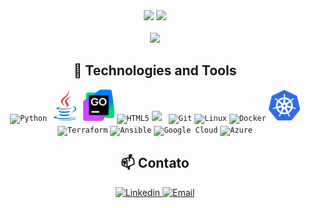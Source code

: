 <!-- Logo -->
<!--
<p align="center">
  <img src="/img/capa.webp" alt="Logo Agnaldo" width="800" />
</p>
-->



<!--
<h2 align="center">Olá, <𝚍𝚎𝚟𝚜/>!</h2>

<p align="center">
Sou Agnaldo Lima 👨‍💻, profissional de TI apaixonado por Linux, Open Source, automação e soluções em Cloud Computing.  
Tenho experiência com suporte técnico, administração de servidores, monitoramento, segurança e práticas DevOps/SRE.  
Atualmente, estou em transição para áreas de Cloud, DevSecOps e Engenharia de Plataforma.
</p>

---
-->


<div align="center">
  <!--<img height="180em" src="https://github-readme-stats.vercel.app/api?username=agslima&show_icons=true&theme=dracula" />
  <img height="180em" src="https://github-readme-stats.vercel.app/api/top-langs/?username=agslima&layout=compact&theme=dracula" />
  -->
  <img height="160em" src="https://github-readme-stats.vercel.app/api?username=agslima&show_icons=true&theme=great-gatsby">
  <img height="160em" src="https://github-readme-stats.vercel.app/api/top-langs/?username=agslima&layout=compact&theme=great-gatsby">
</div>

<br />

<div align="center">
  <img height="170em" src="https://github-readme-streak-stats.herokuapp.com?user=agslima&theme=great-gatsby" />
  <!--
  <img src="https://github-readme-streak-stats.herokuapp.com?user=agslima&theme=dracula" />
  -->
</div>


<h2 align="center">🧰 Technologies and Tools</h2>

<p align="center">
  <code><img height="50" src="https://cdn.jsdelivr.net/gh/devicons/devicon/icons/python/python-original.svg" title="Python"></code>
  <code><img height="50" src="https://github.com/devicons/devicon/blob/v2.17.0/icons/java/java-original.svg" title="Java"></code>
  <code><img height="50" src="https://github.com/devicons/devicon/blob/v2.17.0/icons/goland/goland-original.svg" title="Go"></code>
  <code><img height="50" src="https://cdn.jsdelivr.net/gh/devicons/devicon/icons/html5/html5-original.svg"   title="HTML5"></code>  
  <code><img height="50" src="https://upload.wikimedia.org/wikipedia/commons/thumb/9/9a/Visual_Studio_Code_1.35_icon.svg/1024px-Visual_Studio_Code_1.35_icon.svg.png" titles="Visual Studio"> </code>
  <code><img height="50" src="https://cdn.jsdelivr.net/gh/devicons/devicon/icons/git/git-original.svg" title="Git"></code>
  <code><img height="50" src="https://cdn.jsdelivr.net/gh/devicons/devicon/icons/linux/linux-original.svg" title="Linux"></code>
  <code><img height="50" src="https://cdn.jsdelivr.net/gh/devicons/devicon/icons/docker/docker-original.svg" title="Docker"></code>
  <code><img height="50" src="https://github.com/devicons/devicon/blob/v2.17.0/icons/kubernetes/kubernetes-original.svg" title="Kubernetes"></code>
  <code><img height="50" src="https://cdn.jsdelivr.net/gh/devicons/devicon/icons/terraform/terraform-original.svg" title="Terraform"></code>
  <code><img height="50" src="https://cdn.jsdelivr.net/gh/devicons/devicon/icons/ansible/ansible-original.svg" title="Ansible"></code>
  <code><img height="50" src="https://cdn.jsdelivr.net/gh/devicons/devicon/icons/googlecloud/googlecloud-original.svg" title="Google Cloud"></code>
  <code><img height="50" src="https://cdn.jsdelivr.net/gh/devicons/devicon/icons/azure/azure-original.svg" title="Azure"></code>
</p>

<h2 align="center">📫 Contato</h2>

<p align="center">
  <a href="https://www.linkedin.com/in/agslima/" target="blank">
    <img alt="Linkedin" src="https://img.shields.io/badge/-Agnaldo%20Lima-0e76a8?style=flat-square&logo=Linkedin&logoColor=white" />
  </a>
  <a href="mailto:a.agnaldosilva@gmail.com">
    <img alt="Email" src="https://img.shields.io/badge/-Email%20Me-d14836?style=flat-square&logo=Gmail&logoColor=white" />
  </a>
</p>
